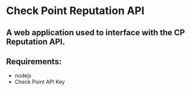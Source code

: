 # Check Point Reputation API

## A web application used to interface with the CP Reputation API.

## Requirements:
- nodejs
- Check Point API Key
